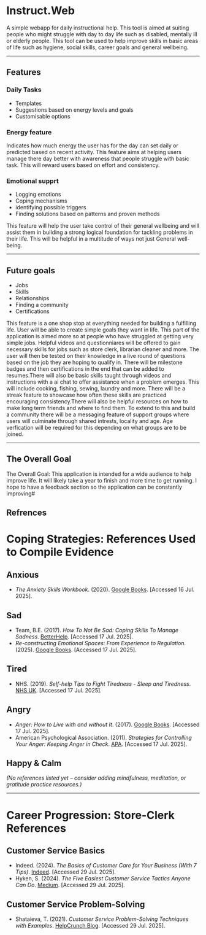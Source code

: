 # Instruct.Web

A simple webapp for daily instructional help. This tool is aimed at suiting people who might struggle with day to day life such as disabled, mentally ill or elderly people. This tool can be used to help improve skills in basic areas of life such as hygiene, social skills, career goals and general wellbeing.

---

## Features

### Daily Tasks
- Templates
- Suggestions based on energy levels and goals
- Customisable options

### Energy feature
Indicates how much energy the user has for the day can set daily or predicted based on recent activity.
This feature aims at helping users manage there day better with awareness that people struggle with basic task. This will reward users based on effort and consistency.

### Emotional supprt
- Logging emotions
- Coping mechanisms
- identifying possible triggers
- Finding solutions based on patterns and proven methods

This feature will help the user take control of their general wellbeing and will assist them in building a strong logical foundation for tackling problems in their life. This will be helpful in a multitude of ways not just General well-being.

---

## Future goals
- Jobs
- Skills
- Relationships
- Finding a community
- Certifications

This feature is a one shop stop at everything needed for building a fulfilling life. User will be able to create simple goals they want in life. This part of the application is aimed more so at people who have struggled at getting very simple jobs. Helpful videos and questionniares will be offered to gain necessary skills for jobs such as store clerk, librarian cleaner and more. The user will then be tested on their knowledge in a live round of questions based on the job they are hoping to qualify in. There will be milestone badges and then certifications in the end that can be added to resumes.There will also be basic skills taught through videos and instructions with a ai chat to offer assistance when a problem emerges. This will include cooking, fishing, sewing, laundry and more. There will be a streak feature to showcase how often these skills are practiced encouraging consistency.There will also be helpful resources on how to make long term friends and where to find them. To extend to this and build a community there will be a messaging feature of support groups where users will culminate through shared intrests, locality and age. Age verfication will be required for this depending on what groups are to be joined.

---

## The Overall Goal

The Overall Goal: This application is intended for a wide audience to help improve life. It will likely take a year to finish and more time to get running. I hope to have a feedback section so the application can be constantly improving#

## Refrences
# Coping Strategies: References Used to Compile Evidence

##  Anxious  
- *The Anxiety Skills Workbook*. (2020). [Google Books](https://books.google.ie/books?hl=en&lr=&id=he-0DwAAQBAJ&oi=fnd&pg=PT10&ots=aKwbveUTt1&sig=2khzNMMSofboKqDJOSfWxSLjLdc&redir_esc=y#v=onepage&q&f=false). [Accessed 16 Jul. 2025].

##  Sad  
- Team, B.E. (2017). *How To Not Be Sad: Coping Skills To Manage Sadness*. [BetterHelp](https://www.betterhelp.com/advice/how-to/learning-how-to-not-be-sad-coping-mechanisms/). [Accessed 17 Jul. 2025].  
- *Re-constructing Emotional Spaces: From Experience to Regulation*. (2025). [Google Books](https://books.google.ie/books?hl=en&lr=&id=uLe2fJRHQGoC&oi=fnd&pg=PA121&dq=dealing+with+sadness&ots=m4sfs7v-55&sig=_tBaIdU8aqYYGyfQMCXJbbG94UA&redir_esc=y#v=onepage&q=dealing%20with%20sadness&f=false). [Accessed 17 Jul. 2025].

##  Tired  
- NHS. (2019). *Self-help Tips to Fight Tiredness - Sleep and Tiredness*. [NHS UK](https://www.nhs.uk/live-well/sleep-and-tiredness/self-help-tips-to-fight-fatigue/). [Accessed 17 Jul. 2025].

##  Angry  
- *Anger: How to Live with and without It*. (2017). [Google Books](https://books.google.ie/books?hl=en&lr=&id=TsdBDAAAQBAJ&oi=fnd&pg=PA1&dq=dealing+with+anger&ots=p3covhKKjw&sig=J2sXpCkYINl0Xqbj7Ym7P57LqX4&redir_esc=y#v=onepage&q=dealing%20with%20anger&f=false). [Accessed 17 Jul. 2025].  
- American Psychological Association. (2011). *Strategies for Controlling Your Anger: Keeping Anger in Check*. [APA](https://www.apa.org/topics/anger/strategies-controlling). [Accessed 17 Jul. 2025].

##  Happy & Calm  
_(No references listed yet – consider adding mindfulness, meditation, or gratitude practice resources.)_

---

#  Career Progression: Store-Clerk References

##  Customer Service Basics  
- Indeed. (2024). *The Basics of Customer Care for Your Business (With 7 Tips)*. [Indeed](https://www.indeed.com/hire/c/info/customer-care). [Accessed 29 Jul. 2025].  
- Hyken, S. (2024). *The Five Easiest Customer Service Tactics Anyone Can Do*. [Medium](https://hyken.medium.com/the-five-easiest-customer-service-tactics-anyone-can-do-431ca7a85bf3). [Accessed 29 Jul. 2025].

##  Customer Service Problem-Solving  
- Shataieva, T. (2021). *Customer Service Problem-Solving Techniques with Examples*. [HelpCrunch Blog](https://helpcrunch.com/blog/customer-service-problem-solving/). [Accessed 29 Jul. 2025].

